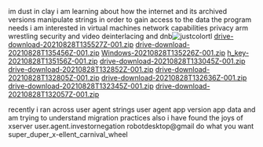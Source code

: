 im dust in clay
i am learning about how the internet and its archived versions manipulate strings in order to gain access to the data the program needs
i am interested in virtual machines network capabilities privacy arm wrestling security and video deinterlacing and dnb![justcolortl](https://user-images.githubusercontent.com/87800814/131230150-35707bd5-0e6a-4e0a-ad48-6b348c7bbc3a.jpeg)
[drive-download-20210828T135527Z-001.zip](https://github.com/Deskbotxxxtop/user.agent.investornegation/files/7071448/drive-download-20210828T135527Z-001.zip)
[drive-download-20210828T135456Z-001.zip](https://github.com/Deskbotxxxtop/user.agent.investornegation/files/7071449/drive-download-20210828T135456Z-001.zip)
[Windows-20210828T135226Z-001.zip](https://github.com/Deskbotxxxtop/user.agent.investornegation/files/7071450/Windows-20210828T135226Z-001.zip)
[h_key-20210828T135156Z-001.zip](https://github.com/Deskbotxxxtop/user.agent.investornegation/files/7071453/h_key-20210828T135156Z-001.zip)
[drive-download-20210828T133045Z-001.zip](https://github.com/Deskbotxxxtop/user.agent.investornegation/files/7071454/drive-download-20210828T133045Z-001.zip)
[drive-download-20210828T132852Z-001.zip](https://github.com/Deskbotxxxtop/user.agent.investornegation/files/7071455/drive-download-20210828T132852Z-001.zip)
[drive-download-20210828T132805Z-001.zip](https://github.com/Deskbotxxxtop/user.agent.investornegation/files/7071456/drive-download-20210828T132805Z-001.zip)
[drive-download-20210828T132636Z-001.zip](https://github.com/Deskbotxxxtop/user.agent.investornegation/files/7071457/drive-download-20210828T132636Z-001.zip)
[drive-download-20210828T132345Z-001.zip](https://github.com/Deskbotxxxtop/user.agent.investornegation/files/7071458/drive-download-20210828T132345Z-001.zip)
[drive-download-20210828T132057Z-001.zip](https://github.com/Deskbotxxxtop/user.agent.investornegation/files/7071459/drive-download-20210828T132057Z-001.zip)

recently i ran across user agent strings user agent app version app data and am trying to understand migration practices
also i have found the joys of xserver user.agent.investornegation
robotdesktop@gmail
do what you want super_duper_x-ellent_carnival_wheel
